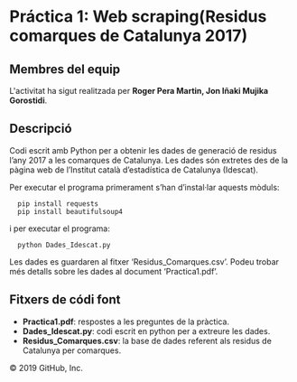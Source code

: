 # Práctica 1: Web scraping(Residus comarques de Catalunya 2017)

## Membres del equip

L'activitat ha sigut realitzada per **Roger Pera Martin, Jon Iñaki Mujika Gorostidi**.

## Descripció

Codi escrit amb Python per a obtenir les dades de generació de residus l’any 2017 a les comarques de Catalunya. Les dades són extretes des de la pàgina web de l’Institut català d’estadística de Catalunya (Idescat).


Per executar el programa primerament s’han d’instal·lar aquests mòduls:
```
  pip install requests
  pip install beautifulsoup4
```
i per executar el programa:
```
  python Dades_Idescat.py
 ```
  
Les dades es guardaren al fitxer ‘Residus_Comarques.csv’. Podeu trobar més detalls sobre les dades al document ‘Practica1.pdf’.

## Fitxers de códi font
* **Practica1.pdf**: respostes a les preguntes de la pràctica.
* **Dades_Idescat.py**: codi escrit en python per a extreure les dades.
* **Residus_Comarques.csv**: la base de dades referent als residus de Catalunya per comarques.


© 2019 GitHub, Inc.
